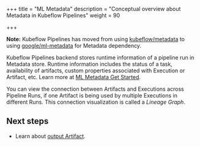 +++
title = "ML Metadata"
description = "Conceptual overview about Metadata in Kubeflow Pipelines"
weight = 90
                    
+++

**Note:** Kubeflow Pipelines has moved from using [kubeflow/metadata](https://github.com/kubeflow/metadata)
to using [google/ml-metadata](https://github.com/google/ml-metadata) for Metadata dependency.

Kubeflow Pipelines backend stores runtime information of a pipeline run in Metadata store.
Runtime information includes the status of a task, availability of artifacts, custom properties associated
with Execution or Artifact, etc. Learn more at [ML Metadata Get Started](https://github.com/google/ml-metadata/tree/master).

You can view the connection between Artifacts and Executions across Pipeline Runs, if 
one Artifact is being used by multiple Executions in different Runs. This connection visualization
is called a *Lineage Graph*.

## Next steps

* Learn about [output Artifact](/docs/components/pipelines/concepts/output-artifact).
